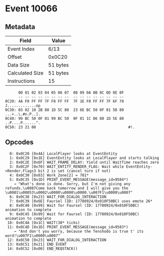 # Event 10066

## Metadata

| Field           | Value    |
|-----------------|----------|
| Event Index     | 6/13     |
| Offset          | 0x0C20   |
| Data Size       | 51 bytes |
| Calculated Size | 51 bytes |
| Instructions    | 15       |

```
      00 01 02 03 04 05 06 07  08 09 0A 0B 0C 0D 0E 0F
      -- -- -- -- -- -- -- --  -- -- -- -- -- -- -- --
0C20: 4A F0 FF FF 7F F8 FF FF  7F 1E F0 FF FF 7F 6F 70  J.............op
0C30: 03 02 10 2B 80 1D 5C 80  23 6E BC 50 0F 01 5D 80  ...+..\.#n.P..].
0C40: 99 BC 50 0F 01 99 BC 50  0F 01 1C 06 80 1D 5E 80  ..P....P......^.
0C50: 23 21 00                                          #!.             
```

## Opcodes

```
  0: 0x0C20 [0x4A] LocalPlayer looks at EventEntity
  1: 0x0C29 [0x1E] EventEntity looks at LocalPlayer and starts talking
  2: 0x0C2E [0x6F] WAIT_FRAME_DELAY: Yield until WaitTime reaches zero
  3: 0x0C2F [0x70] WAIT_ENTITY_RENDER_FLAG: Wait while EventEntity->Render.Flags3 bit 2 is set (cancel turn if not)
  4: 0x0C30 [0x03] Work_Zone[2] = 781*
  5: 0x0C35 [0x1D] PRINT_EVENT_MESSAGE(message_id=9584*)
    → "What's done is done. Sorry, but I'm not giving any refunds.\u0007Come back tomorrow and I will give you the \u0001\u00053\u0002\u0000\u0000\u0000.\u007F1\u0000\u0007"
  6: 0x0C38 [0x23] WAIT_FOR_DIALOG_INTERACTION
  7: 0x0C39 [0x6E] Faursel (ID: 17780924/0x010F50BC) uses emote 26*
  8: 0x0C40 [0x99] Wait for Faursel (ID: 17780924/0x010F50BC) animation to complete
  9: 0x0C45 [0x99] Wait for Faursel (ID: 17780924/0x010F50BC) animation to complete
 10: 0x0C4A [0x1C] WAIT(30* ticks)
 11: 0x0C4D [0x1D] PRINT_EVENT_MESSAGE(message_id=9583*)
    → "And don't you worry, because the Tenshodo is true t' its word!\u007F1\u0000\u0007"
 12: 0x0C50 [0x23] WAIT_FOR_DIALOG_INTERACTION
 13: 0x0C51 [0x21] END_EVENT
 14: 0x0C52 [0x00] END_REQSTACK()
```

